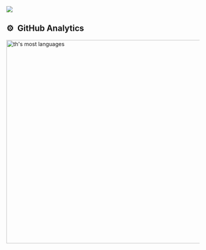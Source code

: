 
  
  <a href="https://www.linkedin.com/in/thiago-henrique-586348223/" target="_blank"><img src="https://img.shields.io/badge/-LinkedIn-%230077B5?style=for-the-badge&logo=linkedin&logoColor=white" target="_blank"></a> 
</div>


## ⚙️ &nbsp;GitHub Analytics

<p align="left">
<img width="530em" src="https://github-readme-stats.vercel.app/api/top-langs/?username=&layout=compact&theme=vision-friendly-dark" alt="th's most languages"/>
</p>


